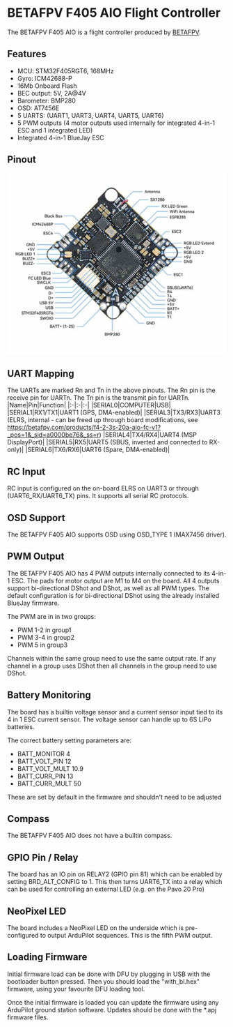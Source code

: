 # BETAFPV F405 AIO Flight Controller

The BETAFPV F405 AIO is a flight controller produced by [BETAFPV](https://betafpv.com/collections/brushless-flight-controller/products/f4-1s-12a-aio-brushless-flight-controller-v3-0).

## Features

 - MCU: STM32F405RGT6, 168MHz
 - Gyro: ICM42688-P
 - 16Mb Onboard Flash
 - BEC output: 5V, 2A@4V
 - Barometer: BMP280
 - OSD: AT7456E
 - 5 UARTS: (UART1, UART3, UART4, UART5, UART6)
 - 5 PWM outputs (4 motor outputs used internally for integrated 4-in-1 ESC and 1 integrated LED)
 - Integrated 4-in-1 BlueJay ESC

## Pinout

![BETAFPV F405 AIO Board](betafpv_f405_pinout.jpg "BETAFPV F405 AIO")

## UART Mapping

The UARTs are marked Rn and Tn in the above pinouts. The Rn pin is the
receive pin for UARTn. The Tn pin is the transmit pin for UARTn.
|Name|Pin|Function|
|:-|:-|:-|
|SERIAL0|COMPUTER|USB|
|SERIAL1|RX1/TX1|UART1 (GPS, DMA-enabled)|
|SERIAL3|TX3/RX3|UART3 (ELRS, internal - can be freed up through board modifications, see https://betafpv.com/products/f4-2-3s-20a-aio-fc-v1?_pos=1&_sid=a0000be76&_ss=r)
|SERIAL4|TX4/RX4|UART4 (MSP DisplayPort)|
|SERIAL5|RX5|UART5 (SBUS, inverted and connected to RX-only)|
|SERIAL6|TX6/RX6|UART6 (Spare, DMA-enabled)|

## RC Input

RC input is configured on the on-board ELRS on UART3 or through (UART6_RX/UART6_TX) pins. It supports all serial RC protocols.

## OSD Support

The BETAFPV F405 AIO supports OSD using OSD_TYPE 1 (MAX7456 driver).

## PWM Output

The BETAFPV F405 AIO has 4 PWM outputs internally connected to its 4-in-1 ESC. The pads for motor output are M1 to M4 on the board. All 4 outputs support bi-directional DShot and DShot, as well as all PWM types. The default configuration is for bi-directional DShot using the already installed BlueJay firmware.

The PWM are in in two groups:

 - PWM 1-2 in group1
 - PWM 3-4 in group2
 - PWM 5 in group3

Channels within the same group need to use the same output rate. If
any channel in a group uses DShot then all channels in the group need
to use DShot.

## Battery Monitoring

The board has a builtin voltage sensor and a current sensor input tied to its 4 in 1 ESC current sensor. The voltage sensor can handle up to 6S
LiPo batteries.

The correct battery setting parameters are:

 - BATT_MONITOR 4
 - BATT_VOLT_PIN 12
 - BATT_VOLT_MULT 10.9
 - BATT_CURR_PIN 13
 - BATT_CURR_MULT 50

These are set by default in the firmware and shouldn't need to be adjusted

## Compass

The BETAFPV F405 AIO does not have a builtin compass.

## GPIO Pin / Relay

The board has an IO pin on RELAY2 (GPIO pin 81) which can be enabled by setting BRD_ALT_CONFIG to 1.
This then turns UART6_TX into a relay which can be used for controlling an external LED (e.g. on the Pavo 20 Pro)

## NeoPixel LED

The board includes a NeoPixel LED on the underside which is pre-configured to output ArduPilot sequences. This is the fifth PWM output.

## Loading Firmware

Initial firmware load can be done with DFU by plugging in USB with the
bootloader button pressed. Then you should load the "with_bl.hex"
firmware, using your favourite DFU loading tool.

Once the initial firmware is loaded you can update the firmware using
any ArduPilot ground station software. Updates should be done with the
*.apj firmware files.
